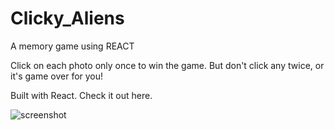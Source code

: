 # Clicky_Aliens
A memory game using REACT

Click on each photo only once to win the game. But don't click any twice, or it's game over for you!

Built with React. Check it out here.

![screenshot](public/images/title.png)
